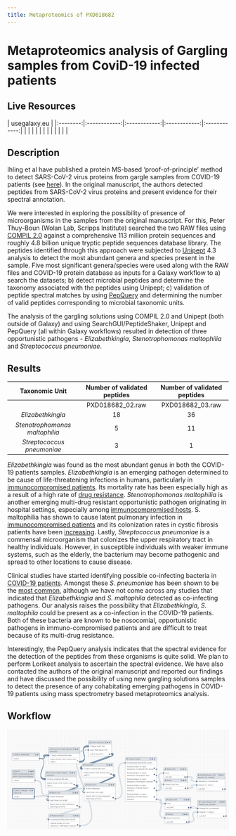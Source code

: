 ```yaml
---
title: Metaproteomics of PXD018682
---
```


# Metaproteomics analysis of Gargling samples from CoviD-19 infected patients

## Live Resources

| usegalaxy.eu |
|:--------:|:------------:|:------------:|:------------:|:------------:|
| <FlatShield label="data library" message="view" href="https://usegalaxy.eu/library/list#folders/F61b36ed9cec77ec5" alt="Raw data from data library" /> |
| <FlatShield label="Input data for RAW 02" message="view" href="https://usegalaxy.eu/u/pratikjagtap/h/input-for-pxd01868202" alt="Raw data plus auxillary data" /> |
| <FlatShield label="Input data for RAW 03" message="view" href="https://usegalaxy.eu/u/pratikjagtap/h/input-for-pxd01868203" alt="Raw data plus auxillary data" /> |
| <FlatShield label="Result history RAW 02" message="view" href="https://usegalaxy.eu/u/pratikjagtap/h/output-for-pxd01868202-july-4-2020" alt="Galaxy history" /> |
| <FlatShield label="Result history RAW 03" message="view" href="https://usegalaxy.eu/u/pratikjagtap/h/output-for-pxd01868203-july-4th-2020" alt="Galaxy history" /> |
| <FlatShield label="workflow" message="run" href="https://usegalaxy.eu/u/pratikjagtap/w/workflow-constructed-from-history-workflow" alt="Galaxy workflow" /> |


## Description

Ihling et al have published a protein MS-based ‘proof-of-principle’ method to detect SARS-CoV-2 virus proteins from gargle samples from COVID-19 patients
(see [here](../PXD018682/)).
In the original manuscript, the authors detected peptides from SARS-CoV-2 virus proteins and present evidence for their spectral annotation. 

We were interested in exploring the possibility of presence of microorganisms in the samples from the original manuscript.
For this, Peter Thuy-Boun (Wolan Lab, Scripps Institute) searched the two RAW files using [COMPIL 2.0](https://pubs.acs.org/doi/10.1021/acs.jproteome.8b00722)
against a comprehensive 113 million protein sequences and roughly 4.8 billion unique tryptic peptide sequences database library.
The peptides identified through this approach were subjected to [Unipept](doi:10.1021/acs.jproteome.8b00716) 4.3 analysis to detect
the most abundant genera and species present in the sample. Five most significant genera/species were used along with the RAW files and
COVID-19 protein database as inputs for a Galaxy workflow to a) search the datasets; b) detect microbial peptides and determine the taxonomy associated
with the peptides using Unipept; c) validation of peptide spectral matches by using [PepQuery](https://genome.cshlp.org/content/29/3/485.full) and
determining the number of valid peptides corresponding to microbial taxonomic units.

The analysis of the gargling solutions using COMPIL 2.0 and Unipept (both outside of Galaxy) and using SearchGUI/PeptideShaker, Unipept and PepQuery (all within Galaxy workflows)
resulted in detection of three opportunistic pathogens - *Elizabethkingia*, *Stenotrophomonas maltophilia* and *Streptococcus pneumoniae*. 

## Results


|Taxonomic Unit  |  Number of validated peptides  |Number of validated peptides|
|:--------------:|:--------:|:------------:|
|                | PXD018682_02.raw | PXD018682_03.raw |
|*Elizabethkingia* |   18        |          36|
|*Stenotrophomonas maltophilia* |   5        |      11    |
|*Streptococcus pneumoniae*     |   3        |  1         |


*Elizabethkingia* was found as the most abundant genus in both the COVID-19 patients samples. *Elizabethkingia* is an emerging pathogen determined
to be cause of life-threatening infections in humans, particularly in [immunocompromised patients](https://pubmed.ncbi.nlm.nih.gov/31466280/).
Its mortality rate has been especially high as a result of a high rate of [drug resistance](https://www.ncbi.nlm.nih.gov/pmc/articles/PMC4041001/).
*Stenotrophomonas maltophilia* is another emerging multi-drug resistant opportunistic pathogen originating in hospital settings, especially
among [immunocompromised hosts](https://www.ncbi.nlm.nih.gov/pmc/articles/PMC4557615/). S. maltophilia has shown to cause latent pulmonary
infection in [immunocompromised patients](https://pubmed.ncbi.nlm.nih.gov/16735148/) and its colonization rates in cystic fibrosis patients
have been [increasing](https://www.ncbi.nlm.nih.gov/pmc/articles/PMC1865680/).
Lastly, *Streptococcus pneumoniae* is a commensal microorganism that colonizes the upper respiratory tract in healthy individuals.
However, in susceptible individuals with weaker immune systems, such as the elderly, the bacterium may become pathogenic and spread to other locations to cause disease.

Clinical studies have started identifying possible co-infecting bacteria in [COVID-19 patients](https://pubmed.ncbi.nlm.nih.gov/32408156/).
Amongst these *S. pneumoniae* has been shown to be the [most common](https://www.ncbi.nlm.nih.gov/pmc/articles/PMC7245213/),
although we have not come across any studies that indicated that *Elizabethkingia* and *S. maltophila* detected as co-infecting pathogens.
Our analysis raises the possibility that *Elizabethkingia*, *S. maltophila* could be present as a co-infection in the COVID-19 patients.
Both of these bacteria are known to be nosocomial, opportunistic pathogens in immuno-compromised patients and are difficult to treat because of its multi-drug resistance.

Interestingly, the PepQuery analysis indicates that the spectral evidence for the detection of the peptides from these organisms is quite solid.
We plan to perform Lorikeet analysis to ascertain the spectral evidence. We have also contacted the authors of the original manuscript and
reported our findings and have discussed the possibility of using new gargling solutions samples to detect the presence of any cohabitating
emerging pathogens in COVID-19 patients using mass spectrometry based metaproteomics analysis.


## Workflow

![](../img/wf.png)


